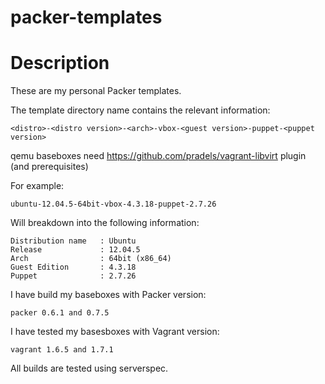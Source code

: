 packer-templates
================

# Description
These are my personal Packer templates.

The template directory name contains the relevant information:

    <distro>-<distro version>-<arch>-vbox-<guest version>-puppet-<puppet version>

qemu baseboxes need https://github.com/pradels/vagrant-libvirt plugin (and prerequisites)

For example:

    ubuntu-12.04.5-64bit-vbox-4.3.18-puppet-2.7.26

Will breakdown into the following information:

    Distribution name   : Ubuntu
    Release             : 12.04.5
    Arch                : 64bit (x86_64)
    Guest Edition       : 4.3.18
    Puppet              : 2.7.26

I have build my baseboxes with Packer version:

    packer 0.6.1 and 0.7.5

I have tested my basesboxes with Vagrant version:

    vagrant 1.6.5 and 1.7.1

All builds are tested using serverspec.
